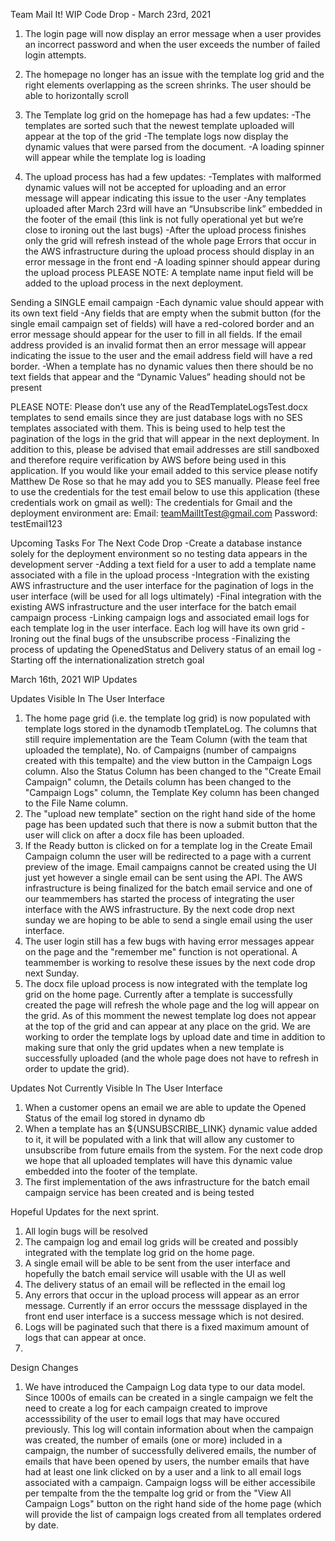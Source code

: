 Team Mail It! WIP Code Drop - March 23rd, 2021 

1. The login page will now display an error message when a user provides an incorrect password and when the user exceeds the number of failed login attempts. 
2. The homepage no longer has an issue with the template log grid and the right elements overlapping as the screen shrinks. The user should be able to horizontally scroll 

3. The Template log grid on the homepage has had a few updates:
-The templates are sorted such that the newest template uploaded will appear at the top of the grid 
-The template logs now display the dynamic values that were parsed from the document.
-A loading spinner will appear while the template log is loading 

4. The upload process has had a few updates:
-Templates with malformed dynamic values will not be accepted for uploading and an error message will appear indicating this issue to the user 
-Any templates uploaded after March 23rd will have an “Unsubscribe link” embedded in the footer of the email (this link is not fully operational yet but we’re close to ironing out the last bugs) 
-After the upload process finishes only the grid will refresh instead of the whole page 
Errors that occur in the AWS infrastructure during the upload process should display in an error message in the front end
-A loading spinner should appear during the upload process 
PLEASE NOTE: A template name input field will be added to the upload process in the next deployment. 

Sending a SINGLE email campaign 
-Each dynamic value should appear with its own text field
-Any fields that are empty when the submit button (for the single email campaign set of fields) will have a red-colored border and an error message should appear for the user to fill in all fields. If the email address provided is an invalid format then an error message will appear indicating the issue to the user and the email address field will have a red border.
-When a template has no dynamic values then there should be no text fields that appear and the “Dynamic Values” heading should not be present 

PLEASE NOTE: Please don’t use any of the ReadTemplateLogsTest.docx templates to send emails since they are just database logs with no SES templates associated with them. This is being used to help test the pagination of the logs in the grid that will appear in the next deployment. In addition to this, please be advised that email addresses are still sandboxed and therefore require verification by AWS before being used in this application. If you would like your email added to this service please notify Matthew De Rose so that he may add you to SES manually. Please feel free to use the credentials for the test email below to use this application (these credentials work on gmail as well):
The credentials for Gmail and the deployment environment are: 
Email: teamMailItTest@gmail.com
Password: testEmail123

Upcoming Tasks For The Next Code Drop
-Create a database instance solely for the deployment environment so no testing data appears in the development server
-Adding a text field for a user to add a template name associated with a file in the upload process
-Integration with the existing AWS infrastructure and the user interface for the pagination of logs in the user interface (will be used for all logs ultimately)
-Final integration with the existing AWS infrastructure and the user interface for the batch email campaign process 
-Linking campaign logs and associated email logs for each template log in the user interface. Each log will have its own grid 
-Ironing out the final bugs of the unsubscribe process
-Finalizing the process of updating the OpenedStatus and Delivery status of an email log 
-Starting off the internationalization stretch goal 

March 16th, 2021 WIP Updates 


Updates Visible In The User Interface 
1. The home page grid (i.e. the template log grid) is now populated with template logs stored in the dynamodb tTemplateLog. The columns that still require implementation are the Team Column (with the team that uploaded the template), No. of Campaigns (number of campaigns created with this tempalte) and the view button in the Campaign Logs column. Also the Status Column has been changed to the "Create Email Campaign" column, the Details column has been changed to the "Campaign Logs" column, the Template Key column has been changed to the File Name column. 
2. The "upload new template" section on the right hand side of the home page has been updated such that there is now a submit button that the user will click on after a docx file has been uploaded. 
3. If the Ready button is clicked on for a template log in the Create Email Campaign column the user will be redirected to a page with a current preview of the image. Email campaigns cannot be created using the UI just yet however a single email can be sent using the API. The AWS infrastructure is being finalized for the batch email service and one of our teammembers has started the process of integrating the user interface with the AWS infrastructure. By the next code drop next sunday we are hoping to be able to send a single email using the user interface. 
4. The user login still has a few bugs with having error messages appear on the page and the "remember me" function is not operational. A teammember is working to resolve these issues by the next code drop next Sunday. 
5. The docx file upload process is now integrated with the template log grid on the home page. Currently after a template is successfully created the page will refresh the whole page and the log will appear on the grid. As of this momment the newest template log does not appear at the top of the grid and can appear at any place on the grid. We are working to order the template logs by upload date and time in addition to making sure that only the grid updates when a new template is successfully uploaded (and the whole page does not have to refresh in order to update the grid). 

Updates Not Currently Visible In The User Interface 
1. When a customer opens an email we are able to update the Opened Status of the email log stored in dynamo db
2. When a template has an ${UNSUBSCRIBE_LINK} dynamic value added to it, it will be populated with a link that will allow any customer to unsubscribe from future emails from the system. For the next code drop we hope that all uploaded templates will have this dynamic value embedded into the footer of the template. 
3. The first implementation of the aws infrastructure for the batch email campaign service has been created and is being tested

Hopeful Updates for the next sprint. 
1. All login bugs will be resolved 
2. The campaign log and email log grids will be created and possibly integrated with the template log grid on the home page. 
3. A single email will be able to be sent from the user interface and hopefully the batch email service will usable with the UI as well 
4. The delivery status of an email will be reflected in the email log 
5. Any errors that occur in the upload process will appear as an error message. Currently if an error occurs the messsage displayed in the front end user interface is a success message which is not desired. 
6. Logs will be paginated such that there is a fixed maximum amount of logs that can appear at once. 
7. 

Design Changes 
1. We have introduced the Campaign Log data type to our data model. Since 1000s of emails can be created in a single campaign we felt the need to create a log for each campaign created to improve accesssibility of the user to email logs that may have occured previously. This log will contain information about when the campaign was created, the number of emails (one or more) included in a campaign, the number of successfully delivered emails, the number of emails that have been opened by users, the number emails that have had at least one link clicked on by a user and a link to all email logs associated with a campaign. Campaign logss will be either accessibile per tempalte from the the tempalte log grid or from the "View All Campaign Logs" button on the right hand side of the home page (which will provide the list of campaign logs created from all templates ordered by date.
